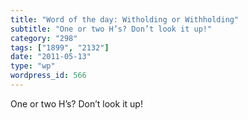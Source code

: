 ```yaml
---
title: "Word of the day: Witholding or Withholding"
subtitle: "One or two H’s? Don’t look it up!"
category: "298"
tags: ["1899", "2132"]
date: "2011-05-13"
type: "wp"
wordpress_id: 566
---
```

One or two H’s? Don’t look it up!